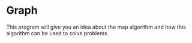 # Graph
This program will give you an idea about the map algorithm and how this algorithm can be used to solve problems
